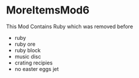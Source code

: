 # MoreItemsMod6
This Mod Contains Ruby which was removed before

- ruby
- ruby ore
- ruby block
- music disc
- crating recipies
- no easter eggs jet

